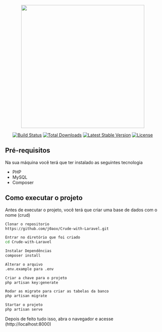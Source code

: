 <p align="center"><a href="https://laravel.com" target="_blank"><img src="https://raw.githubusercontent.com/laravel/art/master/logo-lockup/5%20SVG/2%20CMYK/1%20Full%20Color/laravel-logolockup-cmyk-red.svg" width="400"></a></p>

<p align="center">
<a href="https://travis-ci.org/laravel/framework"><img src="https://travis-ci.org/laravel/framework.svg" alt="Build Status"></a>
<a href="https://packagist.org/packages/laravel/framework"><img src="https://img.shields.io/packagist/dt/laravel/framework" alt="Total Downloads"></a>
<a href="https://packagist.org/packages/laravel/framework"><img src="https://img.shields.io/packagist/v/laravel/framework" alt="Latest Stable Version"></a>
<a href="https://packagist.org/packages/laravel/framework"><img src="https://img.shields.io/packagist/l/laravel/framework" alt="License"></a>
</p>

## Pré-requisitos

Na sua máquina você terá que ter instalado as seguintes tecnologia
- PHP
- MySQL
- Composer

## Como executar o projeto

Antes de executar o projeto, você terá que criar uma base de dados com o nome (crud)

```bash
Clonar o repositorio
https://github.com/j0aox/Crude-with-Laravel.git

Entrar no diretório que foi criado 
cd Crude-with-Laravel

Instalar Dependências
composer install

Alterar o arquivo 
.env.example para .env

Criar a chave para o projeto
php artisan key:generate

Rodar as migrate para criar as tabelas da banco
php artisan migrate

Startar o projeto
php artisan serve

```
Depois de feito tudo isso, abra o navegador e acesse (http://localhost:8000)
